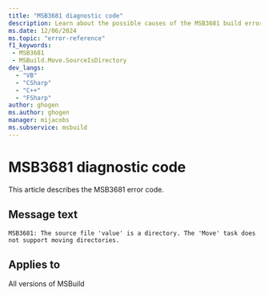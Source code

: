 ```yaml
---
title: "MSB3681 diagnostic code"
description: Learn about the possible causes of the MSB3681 build error, and get troubleshooting tips.
ms.date: 12/06/2024
ms.topic: "error-reference"
f1_keywords:
 - MSB3681
 - MSBuild.Move.SourceIsDirectory
dev_langs:
  - "VB"
  - "CSharp"
  - "C++"
  - "FSharp"
author: ghogen
ms.author: ghogen
manager: mijacobs
ms.subservice: msbuild
---
```


# MSB3681 diagnostic code

<!-- :::ErrorDefinitionDescription::: -->
<!-- :::editable-content name="introDescription"::: -->
This article describes the MSB3681 error code.
<!-- :::editable-content-end::: -->

## Message text

`MSB3681: The source file 'value' is a directory. The 'Move' task does not support moving directories.`

<!-- :::editable-content name="postOutputDescription"::: -->
<!--
{StrBegin="MSB3681: "}
-->
<!-- :::editable-content-end::: -->
<!-- :::ErrorDefinitionDescription-end::: -->

## Applies to

All versions of MSBuild
